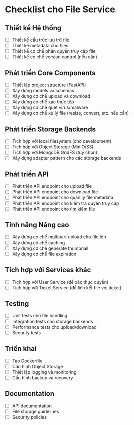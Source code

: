 # Checklist cho File Service

## Thiết kế Hệ thống
- [ ] Thiết kế cấu trúc lưu trữ file
- [ ] Thiết kế metadata cho files
- [ ] Thiết kế cơ chế phân quyền truy cập file
- [ ] Thiết kế cơ chế version control (nếu cần)

## Phát triển Core Components
- [ ] Thiết lập project structure (FastAPI)
- [ ] Xây dựng models và schemas
- [ ] Xây dựng cơ chế upload và download
- [ ] Xây dựng cơ chế xác thực tệp
- [ ] Xây dựng cơ chế quét virus/malware
- [ ] Xây dựng cơ chế xử lý file (resize, convert, etc. nếu cần)

## Phát triển Storage Backends
- [ ] Tích hợp với local filesystem (cho development)
- [ ] Tích hợp với Object Storage (MinIO/S3)
- [ ] Tích hợp với MongoDB GridFS (tùy chọn)
- [ ] Xây dựng adapter pattern cho các storage backends

## Phát triển API
- [ ] Phát triển API endpoint cho upload file
- [ ] Phát triển API endpoint cho download file
- [ ] Phát triển API endpoint cho quản lý file metadata
- [ ] Phát triển API endpoint cho kiểm tra quyền truy cập
- [ ] Phát triển API endpoint cho tìm kiếm file

## Tính năng Nâng cao
- [ ] Xây dựng cơ chế multipart upload cho file lớn
- [ ] Xây dựng cơ chế caching
- [ ] Xây dựng cơ chế generate thumbnail
- [ ] Xây dựng cơ chế file expiration

## Tích hợp với Services khác
- [ ] Tích hợp với User Service (để xác thực quyền)
- [ ] Tích hợp với Ticket Service (để liên kết file với ticket)

## Testing
- [ ] Unit tests cho file handling
- [ ] Integration tests cho storage backends
- [ ] Performance tests cho upload/download
- [ ] Security tests

## Triển khai
- [ ] Tạo Dockerfile
- [ ] Cấu hình Object Storage
- [ ] Thiết lập logging và monitoring
- [ ] Cấu hình backup và recovery

## Documentation
- [ ] API documentation
- [ ] File storage guidelines
- [ ] Security policies